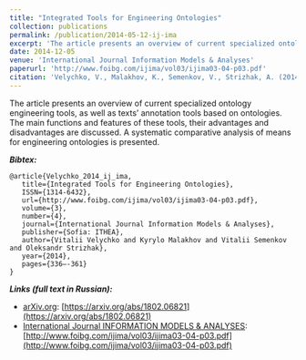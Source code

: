 ```yaml
---
title: "Integrated Tools for Engineering Ontologies"
collection: publications
permalink: /publication/2014-05-12-ij-ima
excerpt: 'The article presents an overview of current specialized ontology engineering tools, as well as texts’ annotation tools based on ontologies. The main functions and features of these tools, their advantages and disadvantages are discussed. A systematic comparative analysis of means for engineering ontologies is presented.'
date: 2014-12-05
venue: 'International Journal Information Models & Analyses'
paperurl: 'http://www.foibg.com/ijima/vol03/ijima03-04-p03.pdf'
citation: 'Velychko, V., Malakhov, K., Semenkov, V., Strizhak, A. (2014). Integrated Tools for Engineering Ontologies. <i>International Journal Information Models & Analyses, 3(4)</i>, 336–361. Retrieved from'
---
```


The article presents an overview of current specialized ontology engineering tools, as well as texts’ annotation tools based on ontologies. The main functions and features of these tools, their advantages and disadvantages are discussed. A systematic comparative analysis of means for engineering ontologies is presented.

***Bibtex:***
```
@article{Velychko_2014_ij_ima,
   title={Integrated Tools for Engineering Ontologies},
   ISSN={1314-6432},
   url={http://www.foibg.com/ijima/vol03/ijima03-04-p03.pdf},
   volume={3},
   number={4},
   journal={International Journal Information Models & Analyses},
   publisher={Sofia: ITHEA},
   author={Vitalii Velychko and Kyrylo Malakhov and Vitalii Semenkov and Oleksandr Strizhak},
   year={2014},
   pages={336–-361}
}
```

***Links (full text in Russian):***
* [arXiv.org](https://arxiv.org/a/0000-0003-3223-9844): [https://arxiv.org/abs/1802.06821](https://arxiv.org/abs/1802.06821)
* [International Journal INFORMATION MODELS & ANALYSES](http://www.foibg.com/ijima/ijima-finfo.htm): [http://www.foibg.com/ijima/vol03/ijima03-04-p03.pdf](http://www.foibg.com/ijima/vol03/ijima03-04-p03.pdf)